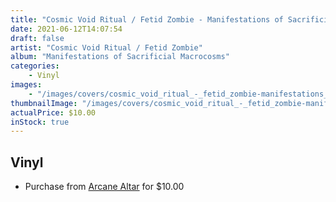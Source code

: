 ```yaml
---
title: "Cosmic Void Ritual / Fetid Zombie - Manifestations of Sacrificial Macrocosms"
date: 2021-06-12T14:07:54
draft: false
artist: "Cosmic Void Ritual / Fetid Zombie"
album: "Manifestations of Sacrificial Macrocosms"
categories:
    - Vinyl
images:
    - "/images/covers/cosmic_void_ritual_-_fetid_zombie-manifestations_of_sacrificial_macrocosms.png"
thumbnailImage: "/images/covers/cosmic_void_ritual_-_fetid_zombie-manifestations_of_sacrificial_macrocosms-thumb.png"
actualPrice: $10.00
inStock: true
---
```


## Vinyl
* Purchase from [Arcane Altar](https://arcanealtar.bigcartel.com/product/cosmic-void-ritual-fetid-zombie-manifestations-of-sacrificial-macrocosms-7-ep) for $10.00

